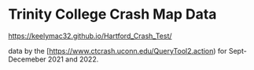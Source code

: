 # Trinity College Crash Map Data 
https://keelymac32.github.io/Hartford_Crash_Test/


 data by the [https://www.ctcrash.uconn.edu/QueryTool2.action) for Sept-Decemeber 2021 and 2022.

